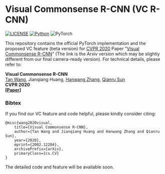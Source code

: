 # Visual Commonsense R-CNN (VC R-CNN)

[![LICENSE](https://img.shields.io/badge/license-MIT-green)](https://github.com/yaoyao-liu/mnemonics/blob/master/LICENSE)
[![Python](https://img.shields.io/badge/python-3.7-blue.svg)](https://www.python.org/)
![PyTorch](https://img.shields.io/badge/pytorch-1.2.0-%237732a8)

This repository contains the official PyTorch implementation and the proposed VC feature (beta version) for [CVPR 2020](http://cvpr2020.thecvf.com/) Paper "[Visual Commonsense R-CNN](https://arxiv.org/abs/2002.12204)" (The link is the Arxiv version which may be slightly different from our final camera-ready version). For technical details, please refer to:

**Visual Commonsense R-CNN** <br />
[Tan Wang](https://wangt-cn.github.io/), Jianqiang Huang, [Hanwang Zhang](https://www.ntu.edu.sg/home/hanwangzhang/), [Qianru Sun](https://qianrusun1015.github.io) <br />
**CVPR 2020** <br />
**[[Paper](https://arxiv.org/abs/2002.12204)]** <br />


### Bibtex
If you find our VC feature and code helpful, please kindly consider citing:

```
@misc{wang2020visual,
    title={Visual Commonsense R-CNN},
    author={Tan Wang and Jianqiang Huang and Hanwang Zhang and Qianru Sun},
    year={2020},
    eprint={2002.12204},
    archivePrefix={arXiv},
    primaryClass={cs.CV}
}
```

The detailed code and feature will be available soon.
